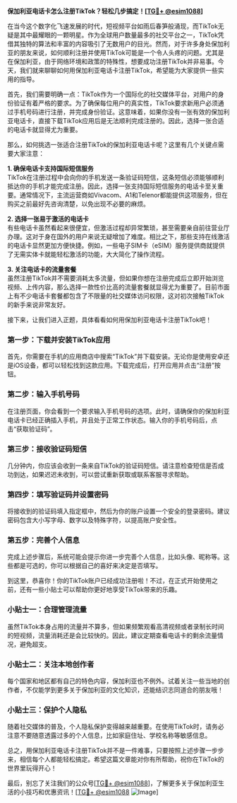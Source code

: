 **保加利亚电话卡怎么注册TikTok？轻松几步搞定！[[TG💪+ @esim1088](https://t.me/s/esim1088)]**

在当今这个数字化飞速发展的时代，短视频平台如雨后春笋般涌现，而TikTok无疑是其中最耀眼的一颗明星。作为全球用户数量最多的社交平台之一，TikTok凭借其独特的算法和丰富的内容吸引了无数用户的目光。然而，对于许多身处保加利亚的朋友来说，如何顺利注册并使用TikTok可能是一个令人头疼的问题。尤其是在保加利亚，由于网络环境和政策的特殊性，想要成功注册TikTok并非易事。今天，我们就来聊聊如何用保加利亚电话卡注册TikTok，希望能为大家提供一些实用的指导。

首先，我们需要明确一点：TikTok作为一个国际化的社交媒体平台，对用户的身份验证有着严格的要求。为了确保每位用户的真实性，TikTok要求新用户必须通过手机号码进行注册，并完成身份验证。这意味着，如果你没有一张有效的保加利亚电话卡，直接下载TikTok应用后是无法顺利完成注册的。因此，选择一张合适的电话卡就显得尤为重要。

那么，如何挑选一张适合注册TikTok的保加利亚电话卡呢？这里有几个关键点需要大家注意：

**1. 确保电话卡支持国际短信服务**  
TikTok在注册过程中会向你的手机发送一条验证码短信，这条短信必须能够顺利抵达你的手机才能完成注册。因此，选择一张支持国际短信服务的电话卡至关重要。通常情况下，主流运营商如Vivacom、A1和Telenor都能提供这项服务，但在购买之前最好先咨询清楚，以免出现不必要的麻烦。

**2. 选择一张易于激活的电话卡**  
有些电话卡虽然看起来很便宜，但激活过程却异常繁琐，甚至需要亲自前往营业厅办理。这对于身在国外的用户来说无疑增加了难度。相比之下，那些支持在线激活的电话卡显然更加方便快捷。例如，一些电子SIM卡（eSIM）服务提供商就提供了无需实体卡就能轻松激活的功能，大大简化了操作流程。

**3. 关注电话卡的流量套餐**  
虽然注册TikTok并不需要消耗太多流量，但如果你想在注册完成后立即开始浏览视频、上传内容，那么选择一款性价比高的流量套餐就显得尤为重要了。目前市面上有不少电话卡套餐都包含了不限量的社交媒体访问权限，这对初次接触TikTok的新手来说非常友好。

接下来，让我们进入正题，具体看看如何用保加利亚电话卡注册TikTok吧！

### 第一步：下载并安装TikTok应用  
首先，你需要在手机的应用商店中搜索“TikTok”并下载安装。无论你是使用安卓还是iOS设备，都可以轻松找到这款应用。下载完成后，打开应用并点击“注册”按钮。

### 第二步：输入手机号码  
在注册页面，你会看到一个要求输入手机号码的选项。此时，请确保你的保加利亚电话卡已经正确插入手机，并且处于正常工作状态。输入你的手机号码后，点击“获取验证码”。

### 第三步：接收验证码短信  
几分钟内，你应该会收到一条来自TikTok的验证码短信。请注意检查短信是否成功到达，如果迟迟未收到，可以尝试重新获取或联系客服寻求帮助。

### 第四步：填写验证码并设置密码  
将接收到的验证码填入指定框中，然后为你的账户设置一个安全的登录密码。建议密码包含大小写字母、数字以及特殊字符，以提高账户安全性。

### 第五步：完善个人信息  
完成上述步骤后，系统可能会提示你进一步完善个人信息，比如头像、昵称等。这些都是可选的，你可以根据自己的喜好来决定是否填写。

到这里，恭喜你！你的TikTok账户已经成功注册啦！不过，在正式开始使用之前，还有一些小贴士可以帮助你更好地享受TikTok带来的乐趣。

### 小贴士一：合理管理流量  
虽然TikTok本身占用的流量并不算多，但如果频繁观看高清视频或者录制长时间的短视频，流量消耗还是会比较快的。因此，建议定期查看电话卡的剩余流量情况，避免超支。

### 小贴士二：关注本地创作者  
每个国家和地区都有自己的特色内容，保加利亚也不例外。试着关注一些当地的创作者，不仅能学到更多关于保加利亚的文化知识，还能结识志同道合的朋友哦！

### 小贴士三：保护个人隐私  
随着社交媒体的普及，个人隐私保护变得越来越重要。在使用TikTok时，请务必注意不要随意透露过多的个人信息，比如家庭住址、学校名称等敏感信息。

总之，用保加利亚电话卡注册TikTok并不是一件难事，只要按照上述步骤一步步来，相信每个人都能轻松搞定。希望这篇文章能对你有所帮助，祝你在TikTok的世界里玩得开心！

最后，别忘了关注我们的公众号[[TG💪+ @esim1088](https://t.me/s/esim1088)]，了解更多关于保加利亚生活的小技巧和优惠资讯！[[TG💪+ @esim1088](https://t.me/s/esim1088) ![Image](https://i.postimg.cc/4NQfJmqS/Snipaste-2025-05-13-00-14-12.png)]